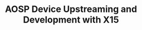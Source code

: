 ---
categories:
- bkk19
description: This session goes thru collaboration between TI, Linaro, Google and open
  source community in upstreaming and development of AOSP with TI Beagleboard X15
  platform .<br><br>We cover the various development phases including hardware and
  software requirements for a platform to be AOSP dev platform and review pros and
  challenges of X15 .&nbsp;<br>Will also review the status of features upstreamed
  and on going development towards future bootloader , kernel , pastry and associated
  external opensource projects.<br>Notes and commentsAOSP Development Boards are intended
  for both Android userspace and kernel development, as well and upstreaming patches<br><br>This
  proposal goes thru the path of exploring TI X15 as a AOSP reference platform and
  why the platform stands out from a plethora of available dev boards --&gt;Pre development
  of baseline thru LCR/LKFT on stable tags --&gt; Review SW/HW requirements and anticipate
  tactical/strategical challenges --&gt; Submit to AOSP gerrit and address review
  comments --&gt; Platform/manifest ready ? with expected functionality? --&gt; Ensure
  no regression thru triage support for expected project duration. --&gt; Future plan/
  Have plan for pastry,kernel migrations and collaborate across board on common feature
  development.
image:
  featured: 'true'
  path: /assets/images/featured-images/bkk19/BKK19-413.png
session_attendee_num: '17'
session_id: BKK19-413
session_room: Session Room 3 (Lotus 10)
session_slot:
  end_time: '2019-04-04 11:25:00'
  start_time: '2019-04-04 11:00:00'
session_speakers:
- speaker_bio: Automotive Infotainment, System Software, OMAP Platform Android Kernel
    Maintainer.
  speaker_company: TI
  speaker_image: /assets/images/speakers/bkk19/praneeth-bajjuri.jpg
  speaker_location: Dallas, Texas
  speaker_name: Praneeth Bajjuri
  speaker_position: Android Software Developer
  speaker_username: praneeth.bajjuri
- speaker_bio: ''
  speaker_company: Texas Instruments
  speaker_image: /assets/images/speakers/placeholder.jpg
  speaker_location: ''
  speaker_name: Mykhailo Sopiha
  speaker_position: Android OS Engineer
  speaker_username: mykhailo.sopiha
session_track: Android
tag: session
tags:
- Open Source Development
title: AOSP Device Upstreaming and Development with X15
---